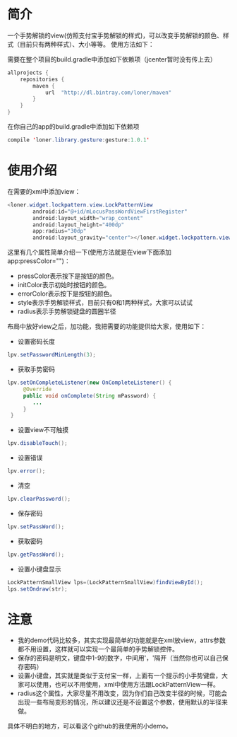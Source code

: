 # 简介

一个手势解锁的view(仿照支付宝手势解锁的样式)，可以改变手势解锁的颜色、样式（目前只有两种样式）、大小等等。
使用方法如下：

需要在整个项目的build.gradle中添加如下依赖项（jcenter暂时没有传上去）
``` java
allprojects {
    repositories {
        maven {
            url  "http://dl.bintray.com/loner/maven"
        }
    }
}
```

在你自己的app的build.gradle中添加如下依赖项
``` java
compile 'loner.library.gesture:gesture:1.0.1'
```

# 使用介绍

在需要的xml中添加view：
``` java
<loner.widget.lockpattern.view.LockPatternView
        android:id="@+id/mLocusPassWordViewFirstRegister"
        android:layout_width="wrap_content"
        android:layout_height="400dp"
        app:radius="30dp"
        android:layout_gravity="center"></loner.widget.lockpattern.view.LockPatternView>
```

这里有几个属性简单介绍一下(使用方法就是在view下面添加app:pressColor="")：
-  pressColor表示按下是按钮的颜色。 
-  initColor表示初始时按钮的颜色。
-  errorColor表示按下是按钮的颜色。 
-  style表示手势解锁样式，目前只有0和1两种样式，大家可以试试
-  radius表示手势解锁键盘的圆圈半径

布局中放好view之后，加功能，我把需要的功能提供给大家，使用如下：

- 设置密码长度
``` java
lpv.setPasswordMinLength(3);

```
- 获取手势密码
``` java
lpv.setOnCompleteListener(new OnCompleteListener() {
     @Override
     public void onComplete(String mPassword) {
     	...
     }
 }
 ```
 - 设置view不可触摸

 ``` java
lpv.disableTouch();
```
 - 设置错误

 ``` java
lpv.error();
```
 - 清空

 ``` java
lpv.clearPassword();
```
 - 保存密码

 ``` java
lpv.setPassWord();
```
 - 获取密码

 ``` java
lpv.getPassWord();
```
 - 设置小键盘显示
 
 ``` java
 LockPatternSmallView lps=(LockPatternSmallView)findViewById();
lps.setOndraw(str);
```


# 注意
-  我的demo代码比较多，其实实现最简单的功能就是在xml放view，attrs参数都不用设置，这样就可以实现一个最简单的手势解锁控件。
-  保存的密码是明文，键盘中1-9的数字，中间用'，'隔开（当然你也可以自己保存密码）
-  设置小键盘，其实就是类似于支付宝一样，上面有一个提示的小手势键盘，大家可以使用，也可以不用使用，xml中使用方法跟LockPatternView一样。
-  radius这个属性，大家尽量不用改变，因为你们自己改变半径的时候，可能会出现一些布局变形的情况，所以建议还是不设置这个参数，使用默认的半径来做。


具体不明白的地方，可以看这个github的我使用的小demo。





